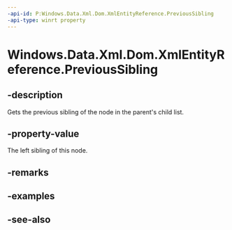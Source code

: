 ----api-id: P:Windows.Data.Xml.Dom.XmlEntityReference.PreviousSibling
-api-type: winrt property
---<!-- Property syntaxpublic Windows.Data.Xml.Dom.IXmlNode PreviousSibling { get; }--># Windows.Data.Xml.Dom.XmlEntityReference.PreviousSibling## -descriptionGets the previous sibling of the node in the parent's child list.## -property-valueThe left sibling of this node.## -remarks## -examples## -see-also